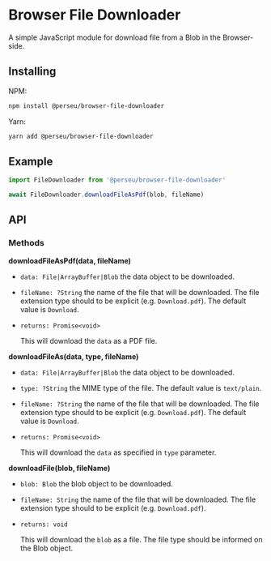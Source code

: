 # Browser File Downloader

A simple JavaScript module for download file from a Blob in the Browser-side.

## Installing

NPM:

```bash
npm install @perseu/browser-file-downloader
```

Yarn:

```bash
yarn add @perseu/browser-file-downloader
```

## Example

```js
import FileDownloader from '@perseu/browser-file-downloader'

await FileDownloader.downloadFileAsPdf(blob, fileName)
```

## API

### Methods

**downloadFileAsPdf(data, fileName)**

- `data: File|ArrayBuffer|Blob` the data object to be downloaded.
- `fileName: ?String` the name of the file that will be downloaded. The file extension type should to be explicit (e.g. `Download.pdf`). The default value is `Download`.
- `returns: Promise<void>`

  This will download the `data` as a PDF file.

**downloadFileAs(data, type, fileName)**

- `data: File|ArrayBuffer|Blob` the data object to be downloaded.
- `type: ?String` the MIME type of the file. The default value is `text/plain`.
- `fileName: ?String` the name of the file that will be downloaded. The file extension type should to be explicit (e.g. `Download.pdf`). The default value is `Download`.
- `returns: Promise<void>`

  This will download the `data` as specified in `type` parameter.

**downloadFile(blob, fileName)**

- `blob: Blob` the blob object to be downloaded.
- `fileName: String` the name of the file that will be downloaded. The file extension type should to be explicit (e.g. `Download.pdf`).
- `returns: void`

  This will download the `blob` as a file. The file type should be informed on the Blob object.
